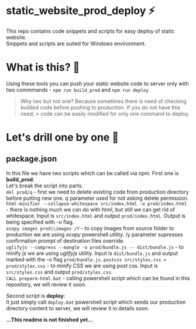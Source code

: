 # static_website_prod_deploy :zap:
This repo contains code snippets and scripts for easy deploy of static website.  
Snippets and scripts are suited for Windows environment.

# What is this? :icecream:

Using these tools you can push your static website code to server only with two commmands - 
`npm run build_prod`
and 
`npm run deploy`

> Why two but not one? Because sometimes there is need of checking builded code before pushing to production. If you do not have this need, > code can be easily modified for only one command to deploy.

# Let's drill one by one :flashlight:

## package.json
In this file we have two scripts which can be called via npm.
First one is **build_prod**:  
Let's break the script into parts.  
`del prod/q` - first we need to delete existing code from production directory before putting new one. *q* parameter used for not asking delete permission.  
`html-minifier --collapse-whitespace src/index.html -o prod/index.html` - there is nothing much we can do with html, but still we can get rid of whitespace. Input is `src/index.html` and output `prod/index.html`. Output is being specified with -o flag.  
`xcopy images prod\\images /Y` - to copy images from source folder to production we are using *xcopy* powershell utility. /y parameter supresses  confirmation prompt of destination files override.  
`uglifyjs --compress --mangle -o prod/bundle.js -- dist/bundle.js` - to minify js we are using *uglifyjs* utility. Input is `dist/bundle.js` and output marked with the -o flag `prod/bundle.js`.
`postcss src/styles.css > prod/styles.css` - to minify CSS we are using post css. Input is `src/styles.css` and output `prod/styles.css`.  
`CALL prepare-html.bat` - calling powershell script which can be found in this repository, we will review it soon.  
  
Second script is **deploy**:  
It just simply call `deploy.bat` powershell script which sends our production directory content to server, we will review it in details soon.  

**...This readme is not finished yet...**
